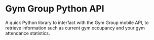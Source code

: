 # Gym Group Python API

A quick Python library to interfact with the Gym Group mobile API, to retrieve information such as current gym occupancy and your gym attendance statistics.
